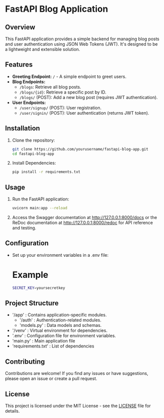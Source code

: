 # FastAPI Blog Application

## Overview
This FastAPI application provides a simple backend for managing blog posts and user authentication using JSON Web Tokens (JWT). It's designed to be a lightweight and extensible solution.

## Features
- **Greeting Endpoint:** `/` - A simple endpoint to greet users.
- **Blog Endpoints:** 
  - `/blogs`: Retrieve all blog posts.
  - `/blogs/{id}`: Retrieve a specific post by ID.
  - `/blogs/` (POST): Add a new blog post (requires JWT authentication).
- **User Endpoints:** 
  - `/user/signup/` (POST): User registration.
  - `/user/signin/` (POST): User authentication (returns JWT token).

## Installation
1. Clone the repository:
   ```bash
   git clone https://github.com/yourusername/fastapi-blog-app.git
   cd fastapi-blog-app

2. Install Dependencies:
    ```bash
    pip install -r requirements.txt

## Usage
1. Run the FastAPI application:
    ```bash
    uvicorn main:app --reload

2. Access the Swagger documentation at http://127.0.0.1:8000/docs or the ReDoc documentation at http://127.0.0.1:8000/redoc for API reference and testing. 

## Configuration
- Set up your environment variables in a .env file:
    # Example
    ```bash
    SECRET_KEY=yoursecretkey

## Project Structure
- '/app' : Contains application-specific modules.
    - '/auth' :  Authentication-related modules.
    - 'models.py' : Data models and schemas.
- '/venv' : Virtual environment for dependencies.
- '.env' : Configuration file for environment variables.
- 'main.py' : Main application file
- 'requirements.txt' : List of dependencies

## Contributing
Contributions are welcome! If you find any issues or have suggestions, please open an issue or create a pull request.

## License
This project is licensed under the MIT License - see the [LICENSE](LICENSE) file for details.